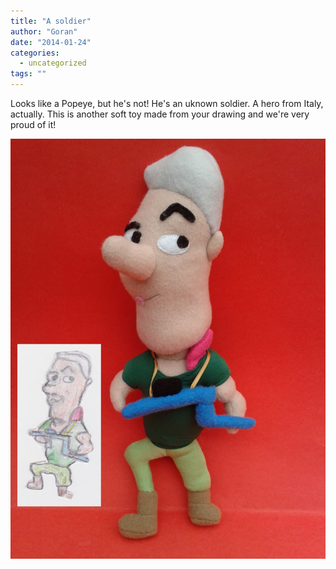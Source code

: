 ```yaml
---
title: "A soldier"
author: "Goran"
date: "2014-01-24"
categories:
  - uncategorized
tags: ""
---
```


Looks like a Popeye, but he's not! He's an uknown soldier. A hero from Italy, actually. This is another soft toy made from your drawing and we're very proud of it!

![Plush Soldier Toy](./Plush-Soldier-Toy.jpg)
